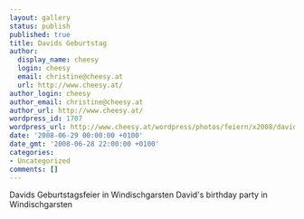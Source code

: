 ```yaml
---
layout: gallery
status: publish
published: true
title: Davids Geburtstag
author:
  display_name: cheesy
  login: cheesy
  email: christine@cheesy.at
  url: http://www.cheesy.at/
author_login: cheesy
author_email: christine@cheesy.at
author_url: http://www.cheesy.at/
wordpress_id: 1707
wordpress_url: http://www.cheesy.at/wordpress/photos/feiern/x2008/davids-geburtstag/
date: '2008-06-29 00:00:00 +0100'
date_gmt: '2008-06-28 22:00:00 +0100'
categories:
- Uncategorized
comments: []
---
```

<!--:de-->Davids Geburtstagsfeier in Windischgarsten
<!--:--><!--:en-->David's birthday party in Windischgarsten
<!--:-->
